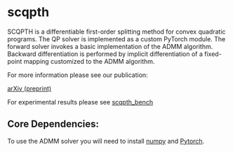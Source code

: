 # scqpth
SCQPTH is a differentiable first-order splitting method for convex quadratic programs. The QP solver is implemented as a custom PyTorch module. The forward solver invokes a basic implementation of the ADMM algorithm. Backward differentiation is performed by implicit differentiation of a fixed-point mapping customized to the ADMM algorithm.

For more information please see our publication:

[arXiv (preprint)](https://github.com/ipo-lab/scqpth)

For experimental results please see [scqpth_bench](https://github.com/ipo-lab/scqpth_bench)

## Core Dependencies:
To use the ADMM solver you will need to install [numpy](https://numpy.org) and [Pytorch](https://pytorch.org). 
